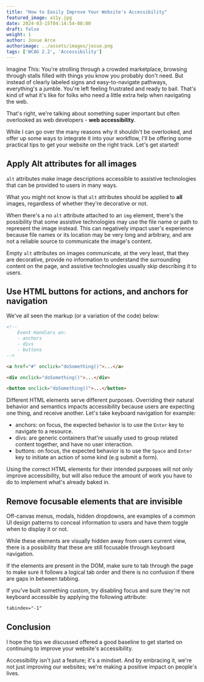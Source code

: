 ```yaml
---
title: "How to Easily Improve Your Website's Accessibility"
featured_image: a11y.jpg
date: 2024-03-15T04:14:54-08:00
draft: false
weight: 1
author: Josue Arce
authorimage: ../assets/images/josue.png
tags: ['WCAG 2.2', 'Accessibility']
---
```


Imagine This: You're strolling through a crowded marketplace, browsing through stalls filled with things you know you probably don't need. But instead of clearly labeled signs and easy-to-navigate pathways, everything's a jumble. You're left feeling frustrated and ready to bail. That's kind of what it's like for folks who need a little extra help when navigating the web.

That's right, we're talking about something super important but often overlooked as web developers - **web accessibility**.

While I can go over the many reasons why it shouldn't be overlooked, and offer up some ways to integrate it into your workflow, I'll be offering some practical tips to get your website on the right track. Let's get started!

## Apply Alt attributes for all images

`alt` attributes make image descriptions accessible to assistive technologies that can be provided to users in many ways.

What you might not know is that `alt` attributes should be applied to **all** images, regardless of whether they're decorative or not.

When there's a no `alt` attribute attached to an `img` element, there's the possibility that some assistive technologies may use the file name or path to represent the image instead. This can negatively impact user's experience because file names or its location may be very long and arbitrary, and are not a reliable source to communicate the image's content.

Empty `alt` attributes on images communicate, at the very least, that they are decorative, provide no information to understand the surrounding content on the page, and assistive technologies usually skip describing it to users.

## Use HTML buttons for actions, and anchors for navigation

We've all seen the markup (or a variation of the code) below:

```html
<!-- 
    Event Handlers on:
    - anchors
    - divs
    - buttons 
-->

<a href="#" onclick="doSomething()">...</a>

<div onclick="doSomething()">...</div>

<button onclick="doSomething()">...</button>
```

Different HTML elements serve different purposes. Overriding their natural behavior and semantics impacts accessibility because users are expecting one thing, and receive another. Let's take keyboard navigation for example: 
- anchors: on focus, the expected behavior is to use the `Enter` key to navigate to a resource.
- divs: are generic containers that're usually used to group related content together, and have no user interaction.
- buttons: on focus, the expected behavior is to use the `Space` and `Enter` key to initiate an action of some kind (e.g submit a form).

Using the correct HTML elements for their intended purposes will not only improve accessibility, but will also reduce the amount of work you have to do to implement what's already baked in.

## Remove focusable elements that are invisible

Off-canvas menus, modals, hidden dropdowns, are examples of a common UI design patterns to conceal information to users and have them toggle when to display it or not.

While these elements are visually hidden away from users current view, there is a possibility that these are still focusable through keyboard navigation.

If the elements are present in the DOM, make sure to tab through the page to make sure it follows a logical tab order and there is no confusion if there are gaps in between tabbing. 

If you've built something custom, try disabling focus and sure they're not keyboard accessible by applying the following attribute: 
```html 
tabindex="-1"
```

## Conclusion

I hope the tips we discussed offered a good baseline to get started on continuing to improve your website's accessibility. 

Accessibility isn't just a feature; it's a mindset. And by embracing it, we're not just improving our websites; we're making a positive impact on people's lives.







